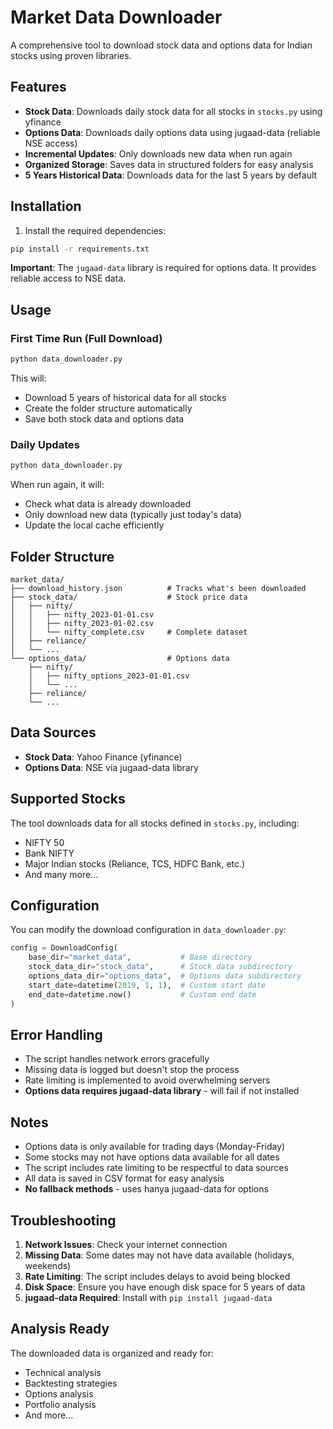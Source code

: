 # Market Data Downloader

A comprehensive tool to download stock data and options data for Indian stocks using proven libraries.

## Features

- **Stock Data**: Downloads daily stock data for all stocks in `stocks.py` using yfinance
- **Options Data**: Downloads daily options data using jugaad-data (reliable NSE access)
- **Incremental Updates**: Only downloads new data when run again
- **Organized Storage**: Saves data in structured folders for easy analysis
- **5 Years Historical Data**: Downloads data for the last 5 years by default

## Installation

1. Install the required dependencies:
```bash
pip install -r requirements.txt
```

**Important**: The `jugaad-data` library is required for options data. It provides reliable access to NSE data.

## Usage

### First Time Run (Full Download)
```bash
python data_downloader.py
```

This will:
- Download 5 years of historical data for all stocks
- Create the folder structure automatically
- Save both stock data and options data

### Daily Updates
```bash
python data_downloader.py
```

When run again, it will:
- Check what data is already downloaded
- Only download new data (typically just today's data)
- Update the local cache efficiently

## Folder Structure

```
market_data/
├── download_history.json          # Tracks what's been downloaded
├── stock_data/                    # Stock price data
│   ├── nifty/
│   │   ├── nifty_2023-01-01.csv
│   │   ├── nifty_2023-01-02.csv
│   │   └── nifty_complete.csv     # Complete dataset
│   ├── reliance/
│   └── ...
└── options_data/                  # Options data
    ├── nifty/
    │   ├── nifty_options_2023-01-01.csv
    │   └── ...
    ├── reliance/
    └── ...
```

## Data Sources

- **Stock Data**: Yahoo Finance (yfinance)
- **Options Data**: NSE via jugaad-data library

## Supported Stocks

The tool downloads data for all stocks defined in `stocks.py`, including:
- NIFTY 50
- Bank NIFTY
- Major Indian stocks (Reliance, TCS, HDFC Bank, etc.)
- And many more...

## Configuration

You can modify the download configuration in `data_downloader.py`:

```python
config = DownloadConfig(
    base_dir="market_data",           # Base directory
    stock_data_dir="stock_data",      # Stock data subdirectory
    options_data_dir="options_data",  # Options data subdirectory
    start_date=datetime(2019, 1, 1),  # Custom start date
    end_date=datetime.now()           # Custom end date
)
```

## Error Handling

- The script handles network errors gracefully
- Missing data is logged but doesn't stop the process
- Rate limiting is implemented to avoid overwhelming servers
- **Options data requires jugaad-data library** - will fail if not installed

## Notes

- Options data is only available for trading days (Monday-Friday)
- Some stocks may not have options data available for all dates
- The script includes rate limiting to be respectful to data sources
- All data is saved in CSV format for easy analysis
- **No fallback methods** - uses hanya jugaad-data for options

## Troubleshooting

1. **Network Issues**: Check your internet connection
2. **Missing Data**: Some dates may not have data available (holidays, weekends)
3. **Rate Limiting**: The script includes delays to avoid being blocked
4. **Disk Space**: Ensure you have enough disk space for 5 years of data
5. **jugaad-data Required**: Install with `pip install jugaad-data`

## Analysis Ready

The downloaded data is organized and ready for:
- Technical analysis
- Backtesting strategies
- Options analysis
- Portfolio analysis
- And more... 